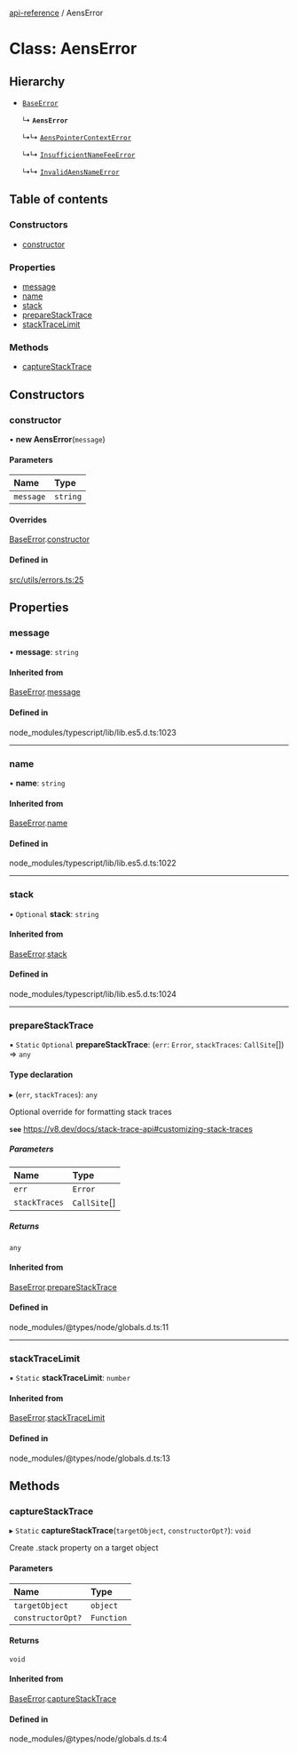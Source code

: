 [api-reference](../README.md) / AensError

# Class: AensError

## Hierarchy

- [`BaseError`](BaseError.md)

  ↳ **`AensError`**

  ↳↳ [`AensPointerContextError`](AensPointerContextError.md)

  ↳↳ [`InsufficientNameFeeError`](InsufficientNameFeeError.md)

  ↳↳ [`InvalidAensNameError`](InvalidAensNameError.md)

## Table of contents

### Constructors

- [constructor](AensError.md#constructor)

### Properties

- [message](AensError.md#message)
- [name](AensError.md#name)
- [stack](AensError.md#stack)
- [prepareStackTrace](AensError.md#preparestacktrace)
- [stackTraceLimit](AensError.md#stacktracelimit)

### Methods

- [captureStackTrace](AensError.md#capturestacktrace)

## Constructors

### constructor

• **new AensError**(`message`)

#### Parameters

| Name | Type |
| :------ | :------ |
| `message` | `string` |

#### Overrides

[BaseError](BaseError.md).[constructor](BaseError.md#constructor)

#### Defined in

[src/utils/errors.ts:25](https://github.com/unicorndomaingr/aepp-sdk-js-ts/blob/e06cc9f0/src/utils/errors.ts#L25)

## Properties

### message

• **message**: `string`

#### Inherited from

[BaseError](BaseError.md).[message](BaseError.md#message)

#### Defined in

node_modules/typescript/lib/lib.es5.d.ts:1023

___

### name

• **name**: `string`

#### Inherited from

[BaseError](BaseError.md).[name](BaseError.md#name)

#### Defined in

node_modules/typescript/lib/lib.es5.d.ts:1022

___

### stack

• `Optional` **stack**: `string`

#### Inherited from

[BaseError](BaseError.md).[stack](BaseError.md#stack)

#### Defined in

node_modules/typescript/lib/lib.es5.d.ts:1024

___

### prepareStackTrace

▪ `Static` `Optional` **prepareStackTrace**: (`err`: `Error`, `stackTraces`: `CallSite`[]) => `any`

#### Type declaration

▸ (`err`, `stackTraces`): `any`

Optional override for formatting stack traces

**`see`** https://v8.dev/docs/stack-trace-api#customizing-stack-traces

##### Parameters

| Name | Type |
| :------ | :------ |
| `err` | `Error` |
| `stackTraces` | `CallSite`[] |

##### Returns

`any`

#### Inherited from

[BaseError](BaseError.md).[prepareStackTrace](BaseError.md#preparestacktrace)

#### Defined in

node_modules/@types/node/globals.d.ts:11

___

### stackTraceLimit

▪ `Static` **stackTraceLimit**: `number`

#### Inherited from

[BaseError](BaseError.md).[stackTraceLimit](BaseError.md#stacktracelimit)

#### Defined in

node_modules/@types/node/globals.d.ts:13

## Methods

### captureStackTrace

▸ `Static` **captureStackTrace**(`targetObject`, `constructorOpt?`): `void`

Create .stack property on a target object

#### Parameters

| Name | Type |
| :------ | :------ |
| `targetObject` | `object` |
| `constructorOpt?` | `Function` |

#### Returns

`void`

#### Inherited from

[BaseError](BaseError.md).[captureStackTrace](BaseError.md#capturestacktrace)

#### Defined in

node_modules/@types/node/globals.d.ts:4
